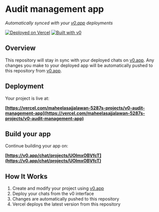 # Audit management app

*Automatically synced with your [v0.app](https://v0.app) deployments*

[![Deployed on Vercel](https://img.shields.io/badge/Deployed%20on-Vercel-black?style=for-the-badge&logo=vercel)](https://vercel.com/maheelasajjalawan-5287s-projects/v0-audit-management-app)
[![Built with v0](https://img.shields.io/badge/Built%20with-v0.app-black?style=for-the-badge)](https://v0.app/chat/projects/UOlmxOBVfcT)

## Overview

This repository will stay in sync with your deployed chats on [v0.app](https://v0.app).
Any changes you make to your deployed app will be automatically pushed to this repository from [v0.app](https://v0.app).

## Deployment

Your project is live at:

**[https://vercel.com/maheelasajjalawan-5287s-projects/v0-audit-management-app](https://vercel.com/maheelasajjalawan-5287s-projects/v0-audit-management-app)**

## Build your app

Continue building your app on:

**[https://v0.app/chat/projects/UOlmxOBVfcT](https://v0.app/chat/projects/UOlmxOBVfcT)**

## How It Works

1. Create and modify your project using [v0.app](https://v0.app)
2. Deploy your chats from the v0 interface
3. Changes are automatically pushed to this repository
4. Vercel deploys the latest version from this repository
